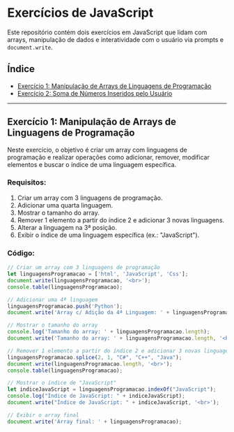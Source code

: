 # Exercícios de JavaScript

Este repositório contém dois exercícios em JavaScript que lidam com arrays, manipulação de dados e interatividade com o usuário via prompts e `document.write`.

## Índice
- [Exercício 1: Manipulação de Arrays de Linguagens de Programação](#https://github.com/Joaquim-Renato/exerciciosArray/blob/main/exercicioArray.js)
- [Exercício 2: Soma de Números Inseridos pelo Usuário](#https://github.com/Joaquim-Renato/exerciciosArray/blob/main/exercicioArray2.js)

---

## Exercício 1: Manipulação de Arrays de Linguagens de Programação

Neste exercício, o objetivo é criar um array com linguagens de programação e realizar operações como adicionar, remover, modificar elementos e buscar o índice de uma linguagem específica.

### Requisitos:
1. Criar um array com 3 linguagens de programação.
2. Adicionar uma quarta linguagem.
3. Mostrar o tamanho do array.
4. Remover 1 elemento a partir do índice 2 e adicionar 3 novas linguagens.
5. Alterar a linguagem na 3ª posição.
6. Exibir o índice de uma linguagem específica (ex.: "JavaScript").

### Código:

```javascript
// Criar um array com 3 linguagens de programação
let linguagensProgramacao = ['html', 'JavaScript', 'Css'];
document.write(linguagensProgramacao, '<br>');
console.table(linguagensProgramacao);

// Adicionar uma 4ª linguagem
linguagensProgramacao.push('Python');
document.write('Array c/ Adição da 4ª Linguagem: ' + linguagensProgramacao, '<br>');

// Mostrar o tamanho do array
console.log('Tamanho do array: ' + linguagensProgramacao.length);
document.write('Tamanho do array: ' + linguagensProgramacao.length, '<br>');

// Remover 1 elemento a partir do índice 2 e adicionar 3 novas linguagens
linguagensProgramacao.splice(2, 1, "C#", "C++", "Java");
document.write(linguagensProgramacao.length, '<br>');
console.table(linguagensProgramacao);

// Mostrar o índice de "JavaScript"
let indiceJavaScript = linguagensProgramacao.indexOf("JavaScript");
console.log("Índice de JavaScript: " + indiceJavaScript);
document.write("Índice de JavaScript: " + indiceJavaScript, '<br>');

// Exibir o array final
document.write('Array final: ' + linguagensProgramacao);
